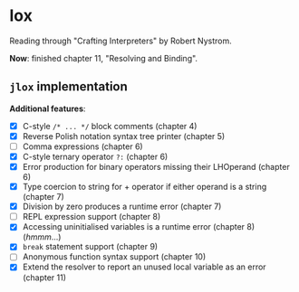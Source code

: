 # lox
Reading through "Crafting Interpreters" by Robert Nystrom.

**Now**: finished chapter 11, "Resolving and Binding".

## `jlox` implementation

**Additional features**:
- [x] C-style `/* ... */` block comments (chapter 4)
- [x] Reverse Polish notation syntax tree printer (chapter 5)
- [ ] Comma expressions (chapter 6)
- [x] C-style ternary operator `?:` (chapter 6)
- [x] Error production for binary operators missing their LHOperand (chapter 6)
- [x] Type coercion to string for + operator if either operand is a string (chapter 7)
- [x] Division by zero produces a runtime error (chapter 7)
- [ ] REPL expression support (chapter 8)
- [x] Accessing uninitialised variables is a runtime error (chapter 8) (_hmmm_...)
- [x] `break` statement support (chapter 9)
- [ ] Anonymous function syntax support (chapter 10)
- [x] Extend the resolver to report an unused local variable as an error (chapter 11)

